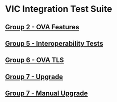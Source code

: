 VIC Integration Test Suite
=======


[Group 2 - OVA Features](Group2-OVA-Features/TestCases.md)
-
[Group 5 - Interoperability Tests](Group5-Interoperability-Tests/TestCases.md)
-
[Group 6 - OVA TLS](Group6-OVA-TLS/TestCases.md)
-
[Group 7 - Upgrade](Group7-Upgrade/TestCases.md)
-
[Group 7 - Manual Upgrade](Group7-Manual-Upgrade/TestCases.md)
-
